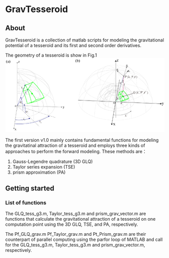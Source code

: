 # GravTesseroid
## About
GravTesseroid is a collection of matlab scripts for modeling the gravitational potential of a tesseroid and its first and second order derivatives.

The geometry of a tesseroid is show in Fig.1
![a geometry of a tesseroid](https://github.com/QiuLOngjun/GravTesseroid/blob/master/images/Fig01.gif "Fig.1")

The first version v1.0 mainly contains fundamental functions for modeling the gravitatinal attraction of a tesseroid and employs three kinds of approaches to perform the forward modeling. These methods are：

1. Gauss-Legendre quadrature (3D GLQ)
2. Taylor series expansion (TSE)
3. prism approximation (PA)

## Getting started
### List of functions 
The GLQ_tess_g3.m, Taylor_tess_g3.m and prism_grav_vector.m are functions that calculate the gravitational attraction of a tesseroid on one computation point using the 3D GLQ, TSE, and PA, respectively.

The Pf_GLQ_grav.m Pf_Taylor_grav.m and Pt_Prism_grav.m are their counterpart of parallel computing using the parfor loop of MATLAB and call for the GLQ_tess_g3.m, Taylor_tess_g3.m and prism_grav_vector.m, respectively. 

